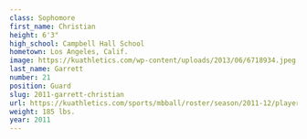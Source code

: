 ```yaml
---
class: Sophomore
first_name: Christian
height: 6'3"
high_school: Campbell Hall School
hometown: Los Angeles, Calif.
image: https://kuathletics.com/wp-content/uploads/2013/06/6718934.jpeg
last_name: Garrett
number: 21
position: Guard
slug: 2011-garrett-christian
url: https://kuathletics.com/sports/mbball/roster/season/2011-12/player/christian-garrett/
weight: 185 lbs.
year: 2011
---
```

